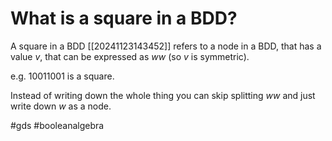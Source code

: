 # What is a square in a BDD? 
A square in a BDD [[20241123143452]] refers to a node in a BDD, that has a value $v$, that can be expressed as $ww$ (so $v$ is symmetric).

e.g. $1001 1001$ is a square.

Instead of writing down the whole thing you can skip splitting $ww$ and just write down $w$ as a node.

#gds #booleanalgebra